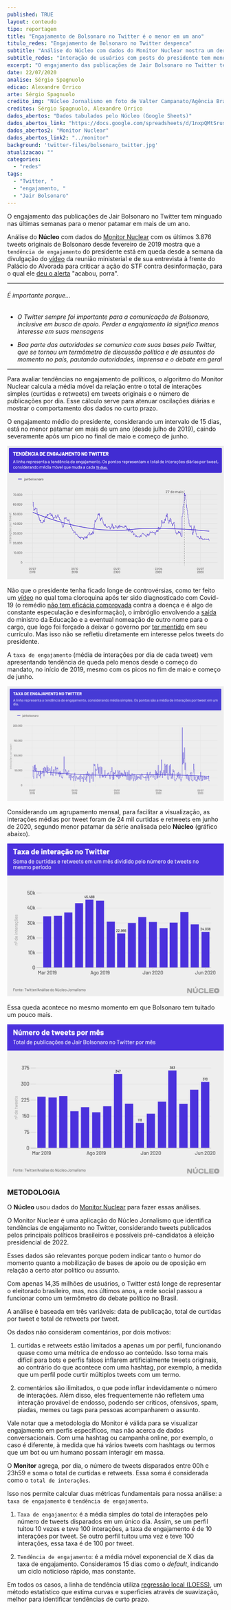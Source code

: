 ```yaml
---
published: TRUE
layout: conteudo
tipo: reportagem
title: "Engajamento de Bolsonaro no Twitter é o menor em um ano"
titulo_redes: "Engajamento de Bolsonaro no Twitter despenca"
subtitle: "Análise do Núcleo com dados do Monitor Nuclear mostra um derretimento repentino nas interações do presidente na rede social, após pico no fim de maio"
subtitle_redes: "Interação de usuários com posts do presidente tem menor patamar em mais de um ano"
excerpt: "O engajamento das publicações de Jair Bolsonaro no Twitter tem minguado nas últimas semanas para o menor patamar em mais de um ano."
date: 22/07/2020
analise: Sérgio Spagnuolo
edicao: Alexandre Orrico
arte: Sérgio Spagnuolo
credito_img: "Núcleo Jornalismo em foto de Valter Campanato/Agência Brasil"
creditos: Sérgio Spagnuolo, Alexandre Orrico
dados_abertos: "Dados tabulados pelo Núcleo (Google Sheets)"
dados_abertos_link: "https://docs.google.com/spreadsheets/d/1nxpQMtSrusPWxQrRDw5RzsuWtFDljWYsPu10ykhEcSY/edit?usp=sharing"
dados_abertos2: "Monitor Nuclear"
dados_abertos_link2: "../monitor"
background: 'twitter-files/bolsonaro_twitter.jpg'
atualizacao: ""
categories:
  - "redes"
tags:
  - "Twitter, "
  - "engajamento, "
  - "Jair Bolsonaro"
---
```


O engajamento das publicações de Jair Bolsonaro no Twitter tem minguado nas últimas semanas para o menor patamar em mais de um ano.

Análise do **Núcleo** com dados do [Monitor Nuclear](../monitor) com os últimos 3.876 tweets originais de Bolsonaro desde fevereiro de 2019 mostra que a `tendência de engajamento` do presidente está em queda desde a semana da divulgação do [vídeo](https://g1.globo.com/politica/noticia/2020/05/22/em-reuniao-bolsonaro-diz-nao-posso-ser-surpreendido-com-noticias-po-eu-tenho-a-pf-que-nao-me-da-informacoes-assista.ghtml) da reunião ministerial e de sua entrevista à frente do Palácio do Alvorada para criticar a ação do STF contra desinformação, para o qual ele [deu o alerta](https://www.youtube.com/watch?v=-0VmL3IxtI0) "acabou, porra".

---

###### É importante porque...

- *O Twitter sempre foi importante para a comunicação de Bolsonaro, inclusive em busca de apoio. Perder a engajamento lá significa menos interesse em suas mensagens*

- *Boa parte das autoridades se comunica com suas bases pelo Twitter, que se tornou um termômetro de discussão política e de assuntos do momento no país, pautando autoridades, imprensa e o debate em geral*

---

Para avaliar tendências no engajamento de políticos, o algoritmo do Monitor Nuclear calcula a média móvel da relação entre o total de interações simples (curtidas e retweets) em tweets originais e o número de publicações por dia. Esse cálculo serve para atenuar oscilações diárias e mostrar o comportamento dos dados no curto prazo.

O engajamento médio do presidente, considerando um intervalo de 15 dias, está no menor patamar em mais de um ano (desde julho de 2019), caindo severamente após um pico no final de maio e começo de junho.

![gráfico com tendência de engajamento](../img/twitter-files/bolsonaro_tt_engajamento.png)

Não que o presidente tenha ficado longe de controvérsias, como ter feito um [vídeo](https://veja.abril.com.br/politica/jair-bolsonaro-toma-hidroxicloroquina-em-video-e-diz-esta-dando-certo/) no qual toma cloroquina após ter sido diagnosticado com Covid-19 (o remédio [não tem eficácia comprovada](https://www.paho.org/bra/index.php?option=com_content&view=article&id=6101:covid19&Itemid=875#cloroquina-hidroxicloroquina) contra a doença e é algo de constante especulação e desinformação), o imbróglio envolvendo a [saída](https://g1.globo.com/politica/noticia/2020/06/18/ministro-da-educacao-abraham-weintraub-anuncia-saida-do-cargo-em-video-com-bolsonaro.ghtml) do ministro da Educação e a eventual nomeação de outro nome para o cargo, que logo foi forçado a deixar o governo por [ter mentido](https://g1.globo.com/educacao/noticia/2020/06/29/entenda-as-polemicas-sobre-os-titulos-academicos-do-novo-ministro-da-educacao-carlos-alberto-decotelli.ghtml) em seu currículo. Mas isso não se refletiu diretamente em interesse pelos tweets do presidente.

A `taxa de engajamento` (média de interações por dia de cada tweet) vem apresentando tendência de queda pelo menos desde o começo do mandato, no início de 2019, mesmo com os picos no fim de maio e começo de junho.  

![gráfico com taxa de engajamento](../img/twitter-files/bolsonaro_tx_engajamento.png)

Considerando um agrupamento mensal, para facilitar a visualização, as interações médias por tweet foram de 24 mil curtidas e retweets em junho de 2020, segundo menor patamar da série analisada pelo **Núcleo** (gráfico abaixo).

![gráfico com tendência de engajamento](../img/twitter-files/bolsonaro_engajamento_mensal_medio.png)

Essa queda acontece no mesmo momento em que Bolsonaro tem tuitado um pouco mais.

![gráfico com tendência de engajamento](../img/twitter-files/bolsonaro_engajamento_ntweets.png)


### METODOLOGIA
O **Núcleo** usou dados do [Monitor Nuclear](../monitor) para fazer essas análises.

O Monitor Nuclear é uma aplicação do Núcleo Jornalismo que identifica tendências de engajamento no Twitter, considerando tweets publicados pelos principais políticos brasileiros e possíveis pré-candidatos à eleição presidencial de 2022.

Esses dados são relevantes porque podem indicar tanto o humor do momento quanto a mobilização de bases de apoio ou de oposição em relação a certo ator político ou assunto.

Com apenas 14,35 milhões de usuários, o Twitter está longe de representar o eleitorado brasileiro, mas, nos últimos anos, a rede social passou a funcionar como um termômetro do debate político no Brasil.

A análise é baseada em três variáveis: data de publicação, total de curtidas por tweet e total de retweets por tweet.

Os dados não consideram comentários, por dois motivos:

1. curtidas e retweets estão limitados a apenas um por perfil, funcionando quase como uma métrica de endosso ao conteúdo. Isso torna mais difícil para bots e perfis falsos inflarem artificialmente tweets originais, ao contrário do que acontece com uma hashtag, por exemplo, à medida que um perfil pode curtir múltiplos tweets com um termo.

2. comentários são ilimitados, o que pode inflar indevidamente o número de interações. Além disso, eles frequentemente não refletem uma interação provável de endosso, podendo ser críticos, ofensivos, spam, piadas, memes ou tags para pessoas acompanharem o assunto.

Vale notar que a metodologia do Monitor é válida para se visualizar engajamento em perfis específicos, mas não acerca de dados conversacionais. Com uma hashtag ou campanha online, por exemplo, o caso é diferente, à medida que há vários tweets com hashtags ou termos que um bot ou um humano possam interagir em massa.

O **Monitor** agrega, por dia, o número de tweets disparados entre 00h e 23h59 e soma o total de curtidas e retweets. Essa soma é considerada como o `total de interações`.  

Isso nos permite calcular duas métricas fundamentais para nossa análise: a `taxa de engajamento` e `tendência de engajamento`.  

1. `Taxa de engajamento`: é a média simples do total de interações pelo número de tweets disparados em um único dia. Assim, se um perfil tuitou 10 vezes e teve 100 interações, a taxa de engajamento é de 10 interações por tweet. Se outro perfil tuitou uma vez e teve 100 interações, essa taxa é de 100 por tweet.

2. `Tendência de engajamento`: é a média móvel exponencial de X dias da taxa de engajamento. Consideramos 15 dias como o _default_, indicando um ciclo noticioso rápido, mas constante.  

Em todos os casos, a linha de tendência utiliza [regressão local (LOESS)](http://www.leg.ufpr.br/lib/exe/fetch.php/projetos:saudavel:loess.pdf), um método estatístico que estima curvas e superfícies através de suavização, melhor para identificar tendências de curto prazo.
